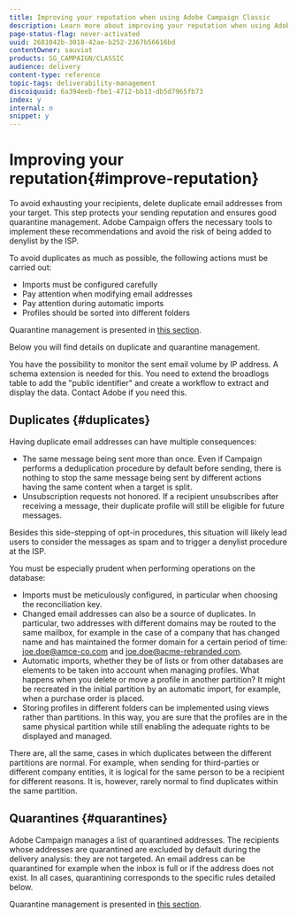 ```yaml
---
title: Improving your reputation when using Adobe Campaign Classic
description: Learn more about improving your reputation when using Adobe Campaign Classic.
page-status-flag: never-activated
uuid: 2681042b-3018-42ae-b252-2367b56616bd
contentOwner: sauviat
products: SG_CAMPAIGN/CLASSIC
audience: delivery
content-type: reference
topic-tags: deliverability-management
discoiquuid: 6a394eeb-fbe1-4712-bb13-db5d7965fb73
index: y
internal: n
snippet: y
---
```


# Improving your reputation{#improve-reputation}

To avoid exhausting your recipients, delete duplicate email addresses from your target. This step protects your sending reputation and ensures good quarantine management. Adobe Campaign offers the necessary tools to implement these recommendations and avoid the risk of being added to denylist by the ISP.

To avoid duplicates as much as possible, the following actions must be carried out:

* Imports must be configured carefully
* Pay attention when modifying email addresses
* Pay attention during automatic imports
* Profiles should be sorted into different folders

Quarantine management is presented in [this section](../../delivery/using/understanding-quarantine-management.md).

Below you will find details on duplicate and quarantine management.

You have the possibility to monitor the sent email volume by IP address. A schema extension is needed for this. You need to extend the broadlogs table to add the "public identifier" and create a workflow to extract and display the data. Contact Adobe if you need this.

## Duplicates {#duplicates}

Having duplicate email addresses can have multiple consequences:

* The same message being sent more than once. Even if Campaign performs a deduplication procedure by default before sending, there is nothing to stop the same message being sent by different actions having the same content when a target is split.
* Unsubscription requests not honored. If a recipient unsubscribes after receiving a message, their duplicate profile will still be eligible for future messages.

Besides this side-stepping of opt-in procedures, this situation will likely lead users to consider the messages as spam and to trigger a denylist procedure at the ISP.

You must be especially prudent when performing operations on the database:

* Imports must be meticulously configured, in particular when choosing the reconciliation key.
* Changed email addresses can also be a source of duplicates. In particular, two addresses with different domains may be routed to the same mailbox, for example in the case of a company that has changed name and has maintained the former domain for a certain period of time: joe.doe@amce-co.com and joe.doe@acme-rebranded.com.
* Automatic imports, whether they be of lists or from other databases are elements to be taken into account when managing profiles. What happens when you delete or move a profile in another partition? It might be recreated in the initial partition by an automatic import, for example, when a purchase order is placed.
* Storing profiles in different folders can be implemented using views rather than partitions. In this way, you are sure that the profiles are in the same physical partition while still enabling the adequate rights to be displayed and managed.

There are, all the same, cases in which duplicates between the different partitions are normal. For example, when sending for third-parties or different company entities, it is logical for the same person to be a recipient for different reasons. It is, however, rarely normal to find duplicates within the same partition.

## Quarantines {#quarantines}

Adobe Campaign manages a list of quarantined addresses. The recipients whose addresses are quarantined are excluded by default during the delivery analysis: they are not targeted. An email address can be quarantined for example when the inbox is full or if the address does not exist. In all cases, quarantining corresponds to the specific rules detailed below.

Quarantine management is presented in [this section](../../delivery/using/understanding-quarantine-management.md).